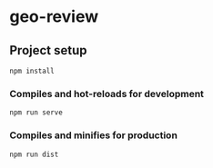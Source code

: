 # geo-review


## Project setup

```
npm install
```

### Compiles and hot-reloads for development

```
npm run serve
```

### Compiles and minifies for production

```
npm run dist
```
